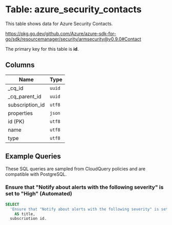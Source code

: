 # Table: azure_security_contacts

This table shows data for Azure Security Contacts.

https://pkg.go.dev/github.com/Azure/azure-sdk-for-go/sdk/resourcemanager/security/armsecurity@v0.9.0#Contact

The primary key for this table is **id**.

## Columns

| Name          | Type          |
| ------------- | ------------- |
|_cq_id|`uuid`|
|_cq_parent_id|`uuid`|
|subscription_id|`utf8`|
|properties|`json`|
|id (PK)|`utf8`|
|name|`utf8`|
|type|`utf8`|

## Example Queries

These SQL queries are sampled from CloudQuery policies and are compatible with PostgreSQL.

### Ensure that "Notify about alerts with the following severity" is set to "High" (Automated)

```sql
SELECT
  'Ensure that "Notify about alerts with the following severity" is set to "High" (Automated)'
    AS title,
  subscription_id,
  id,
  CASE
  WHEN email IS NOT NULL AND email != '' AND alert_notifications = 'On'
  THEN 'pass'
  ELSE 'fail'
  END
FROM
  azure_security_contacts;
```

### Ensure "Additional email addresses" is configured with a security contact email (Automated)

```sql
SELECT
  'Ensure "Additional email addresses" is configured with a security contact email (Automated)'
    AS title,
  subscription_id,
  id,
  CASE
  WHEN email IS NOT NULL AND email != '' THEN 'pass'
  ELSE 'fail'
  END
FROM
  azure_security_contacts;
```


